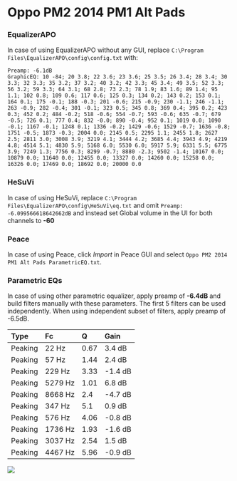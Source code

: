 # Oppo PM2 2014 PM1 Alt Pads

### EqualizerAPO
In case of using EqualizerAPO without any GUI, replace `C:\Program Files\EqualizerAPO\config\config.txt`
with:
```
Preamp: -6.1dB
GraphicEQ: 10 -84; 20 3.8; 22 3.6; 23 3.6; 25 3.5; 26 3.4; 28 3.4; 30 3.3; 32 3.3; 35 3.2; 37 3.2; 40 3.2; 42 3.3; 45 3.4; 49 3.5; 52 3.3; 56 3.2; 59 3.3; 64 3.1; 68 2.8; 73 2.3; 78 1.9; 83 1.6; 89 1.4; 95 1.1; 102 0.8; 109 0.6; 117 0.6; 125 0.3; 134 0.2; 143 0.2; 153 0.1; 164 0.1; 175 -0.1; 188 -0.3; 201 -0.6; 215 -0.9; 230 -1.1; 246 -1.1; 263 -0.9; 282 -0.4; 301 -0.1; 323 0.5; 345 0.8; 369 0.4; 395 0.2; 423 0.3; 452 0.2; 484 -0.2; 518 -0.6; 554 -0.7; 593 -0.6; 635 -0.7; 679 -0.5; 726 0.1; 777 0.4; 832 -0.0; 890 -0.4; 952 0.1; 1019 0.0; 1090 -0.1; 1167 -0.1; 1248 0.1; 1336 -0.2; 1429 -0.6; 1529 -0.7; 1636 -0.8; 1751 -0.5; 1873 -0.3; 2004 0.0; 2145 0.5; 2295 1.1; 2455 1.8; 2627 2.5; 2811 3.0; 3008 3.9; 3219 4.1; 3444 4.2; 3685 4.4; 3943 4.9; 4219 4.8; 4514 5.1; 4830 5.9; 5168 6.0; 5530 6.0; 5917 5.9; 6331 5.5; 6775 3.9; 7249 1.3; 7756 0.3; 8299 -0.7; 8880 -2.3; 9502 -1.4; 10167 0.0; 10879 0.0; 11640 0.0; 12455 0.0; 13327 0.0; 14260 0.0; 15258 0.0; 16326 0.0; 17469 0.0; 18692 0.0; 20000 0.0
```

### HeSuVi
In case of using HeSuVi, replace `C:\Program Files\EqualizerAPO\config\HeSuVi\eq.txt` and omit `Preamp:
-6.099566618642662dB` and instead set Global volume in the UI for both channels to **-60**

### Peace
In case of using Peace, click *Import* in Peace GUI and select `Oppo PM2 2014 PM1 Alt Pads ParametricEQ.txt`.

### Parametric EQs
In case of using other parametric equalizer, apply preamp of **-6.4dB** and build filters manually
with these parameters. The first 5 filters can be used independently.
When using independent subset of filters, apply preamp of -6.5dB.

| Type    | Fc      |    Q | Gain    |
|:--------|:--------|:-----|:--------|
| Peaking | 22 Hz   | 0.67 | 3.4 dB  |
| Peaking | 57 Hz   | 1.44 | 2.4 dB  |
| Peaking | 229 Hz  | 3.33 | -1.4 dB |
| Peaking | 5279 Hz | 1.01 | 6.8 dB  |
| Peaking | 8668 Hz | 2.4  | -4.7 dB |
| Peaking | 347 Hz  | 5.1  | 0.9 dB  |
| Peaking | 576 Hz  | 4.06 | -0.8 dB |
| Peaking | 1736 Hz | 1.93 | -1.6 dB |
| Peaking | 3037 Hz | 2.54 | 1.5 dB  |
| Peaking | 4467 Hz | 5.96 | -0.9 dB |

![](https://raw.githubusercontent.com/jaakkopasanen/AutoEq/master/results/innerfidelity/sbaf-serious/Oppo%20PM2%202014%20PM1%20Alt%20Pads/Oppo%20PM2%202014%20PM1%20Alt%20Pads.png)